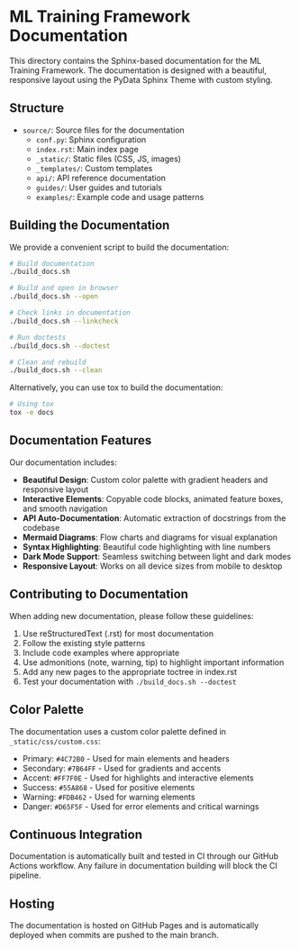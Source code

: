 # ML Training Framework Documentation

This directory contains the Sphinx-based documentation for the ML Training Framework. The documentation is designed with a beautiful, responsive layout using the PyData Sphinx Theme with custom styling.

## Structure

- `source/`: Source files for the documentation
  - `conf.py`: Sphinx configuration
  - `index.rst`: Main index page
  - `_static/`: Static files (CSS, JS, images)
  - `_templates/`: Custom templates
  - `api/`: API reference documentation
  - `guides/`: User guides and tutorials
  - `examples/`: Example code and usage patterns

## Building the Documentation

We provide a convenient script to build the documentation:

```bash
# Build documentation
./build_docs.sh

# Build and open in browser
./build_docs.sh --open

# Check links in documentation
./build_docs.sh --linkcheck

# Run doctests
./build_docs.sh --doctest

# Clean and rebuild
./build_docs.sh --clean
```

Alternatively, you can use tox to build the documentation:

```bash
# Using tox
tox -e docs
```

## Documentation Features

Our documentation includes:

- **Beautiful Design**: Custom color palette with gradient headers and responsive layout
- **Interactive Elements**: Copyable code blocks, animated feature boxes, and smooth navigation
- **API Auto-Documentation**: Automatic extraction of docstrings from the codebase
- **Mermaid Diagrams**: Flow charts and diagrams for visual explanation
- **Syntax Highlighting**: Beautiful code highlighting with line numbers
- **Dark Mode Support**: Seamless switching between light and dark modes
- **Responsive Layout**: Works on all device sizes from mobile to desktop

## Contributing to Documentation

When adding new documentation, please follow these guidelines:

1. Use reStructuredText (.rst) for most documentation
2. Follow the existing style patterns
3. Include code examples where appropriate
4. Use admonitions (note, warning, tip) to highlight important information
5. Add any new pages to the appropriate toctree in index.rst
6. Test your documentation with `./build_docs.sh --doctest`

## Color Palette

The documentation uses a custom color palette defined in `_static/css/custom.css`:

- Primary: `#4C72B0` - Used for main elements and headers
- Secondary: `#7B64FF` - Used for gradients and accents
- Accent: `#FF7F0E` - Used for highlights and interactive elements
- Success: `#55A868` - Used for positive elements
- Warning: `#FDB462` - Used for warning elements
- Danger: `#D65F5F` - Used for error elements and critical warnings

## Continuous Integration

Documentation is automatically built and tested in CI through our GitHub Actions workflow. Any failure in documentation building will block the CI pipeline.

## Hosting

The documentation is hosted on GitHub Pages and is automatically deployed when commits are pushed to the main branch.